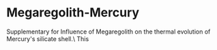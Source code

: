 # Megaregolith-Mercury
Supplementary for Influence of Megaregolith on the thermal evolution of Mercury's silicate shell.\\
This 
